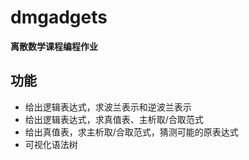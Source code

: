 # dmgadgets

**离散数学课程编程作业**

## 功能

- 给出逻辑表达式，求波兰表示和逆波兰表示
- 给出逻辑表达式，求真值表、主析取/合取范式
- 给出真值表，求主析取/合取范式，猜测可能的原表达式
- 可视化语法树

